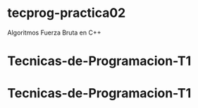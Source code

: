 # tecprog-practica02
Algoritmos Fuerza Bruta en C++
# Tecnicas-de-Programacion-T1
# Tecnicas-de-Programacion-T1
